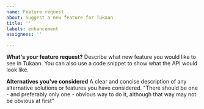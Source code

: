 ```yaml
---
name: Feature request
about: Suggest a new feature for Tukaan
title: ''
labels: enhancement
assignees: ''

---
```


**What's your feature request?**
Describe what new feature you would like to see in Tukaan.
You can also use a code snippet to show what the API would look like.

**Alternatives you've considered**
A clear and concise description of any alternative solutions or features you have considered.
"There should be one - and preferably only one - obvious way to do it, although that way may not be obvious at first"
